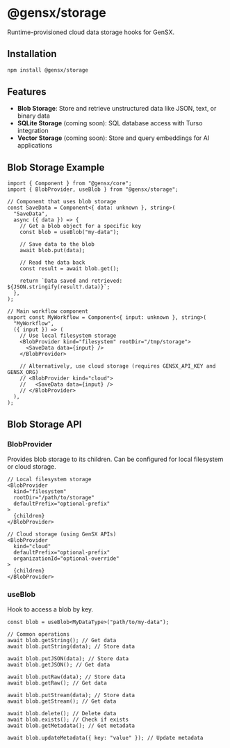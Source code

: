 # @gensx/storage

Runtime-provisioned cloud data storage hooks for GenSX.

## Installation

```bash
npm install @gensx/storage
```

## Features

- **Blob Storage**: Store and retrieve unstructured data like JSON, text, or binary data
- **SQLite Storage** (coming soon): SQL database access with Turso integration
- **Vector Storage** (coming soon): Store and query embeddings for AI applications

## Blob Storage Example

```tsx
import { Component } from "@gensx/core";
import { BlobProvider, useBlob } from "@gensx/storage";

// Component that uses blob storage
const SaveData = Component<{ data: unknown }, string>(
  "SaveData",
  async ({ data }) => {
    // Get a blob object for a specific key
    const blob = useBlob("my-data");

    // Save data to the blob
    await blob.put(data);

    // Read the data back
    const result = await blob.get();

    return `Data saved and retrieved: ${JSON.stringify(result?.data)}`;
  },
);

// Main workflow component
export const MyWorkflow = Component<{ input: unknown }, string>(
  "MyWorkflow",
  ({ input }) => (
    // Use local filesystem storage
    <BlobProvider kind="filesystem" rootDir="/tmp/storage">
      <SaveData data={input} />
    </BlobProvider>

    // Alternatively, use cloud storage (requires GENSX_API_KEY and GENSX_ORG)
    // <BlobProvider kind="cloud">
    //   <SaveData data={input} />
    // </BlobProvider>
  ),
);
```

## Blob Storage API

### BlobProvider

Provides blob storage to its children. Can be configured for local filesystem or cloud storage.

```tsx
// Local filesystem storage
<BlobProvider
  kind="filesystem"
  rootDir="/path/to/storage"
  defaultPrefix="optional-prefix"
>
  {children}
</BlobProvider>

// Cloud storage (using GenSX APIs)
<BlobProvider
  kind="cloud"
  defaultPrefix="optional-prefix"
  organizationId="optional-override"
>
  {children}
</BlobProvider>
```

### useBlob

Hook to access a blob by key.

```tsx
const blob = useBlob<MyDataType>("path/to/my-data");

// Common operations
await blob.getString(); // Get data
await blob.putString(data); // Store data

await blob.putJSON(data); // Store data
await blob.getJSON(); // Get data

await blob.putRaw(data); // Store data
await blob.getRaw(); // Get data

await blob.putStream(data); // Store data
await blob.getStream(); // Get data

await blob.delete(); // Delete data
await blob.exists(); // Check if exists
await blob.getMetadata(); // Get metadata

await blob.updateMetadata({ key: "value" }); // Update metadata
```
